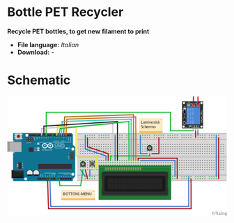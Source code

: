 # Bottle PET Recycler
**Recycle PET bottles, to get new filament to print**

- **File language:** *Italian*
- **Download:** *-*

# Schematic
<img align="center" src="schematic.png">
